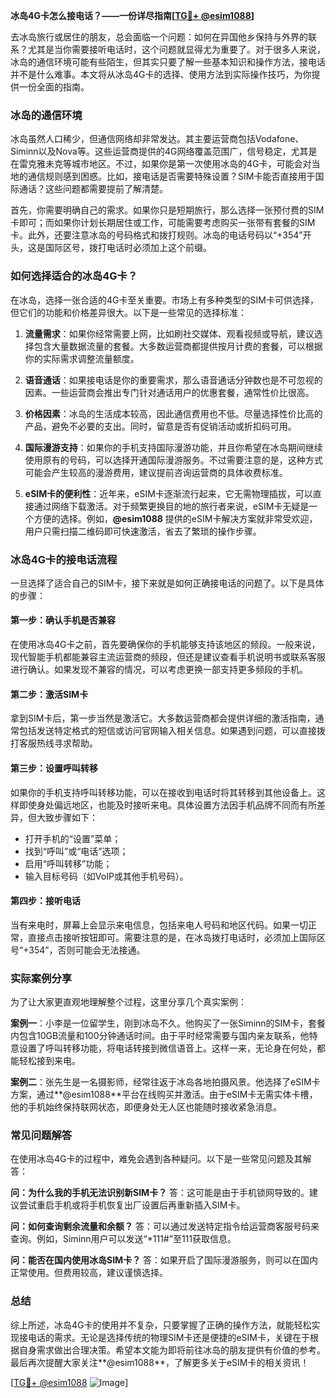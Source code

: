 **冰岛4G卡怎么接电话？——一份详尽指南[[TG💪+ @esim1088](https://t.me/s/esim1088)]**

去冰岛旅行或居住的朋友，总会面临一个问题：如何在异国他乡保持与外界的联系？尤其是当你需要接听电话时，这个问题就显得尤为重要了。对于很多人来说，冰岛的通信环境可能有些陌生，但其实只要了解一些基本知识和操作方法，接电话并不是什么难事。本文将从冰岛4G卡的选择、使用方法到实际操作技巧，为你提供一份全面的指南。

### 冰岛的通信环境

冰岛虽然人口稀少，但通信网络却非常发达。其主要运营商包括Vodafone、Siminn以及Nova等。这些运营商提供的4G网络覆盖范围广，信号稳定，尤其是在雷克雅未克等城市地区。不过，如果你是第一次使用冰岛的4G卡，可能会对当地的通信规则感到困惑。比如，接电话是否需要特殊设置？SIM卡能否直接用于国际通话？这些问题都需要提前了解清楚。

首先，你需要明确自己的需求。如果你只是短期旅行，那么选择一张预付费的SIM卡即可；而如果你计划长期居住或工作，可能需要考虑购买一张带有套餐的SIM卡。此外，还要注意冰岛的号码格式和拨打规则。冰岛的电话号码以“+354”开头，这是国际区号，拨打电话时必须加上这个前缀。

### 如何选择适合的冰岛4G卡？

在冰岛，选择一张合适的4G卡至关重要。市场上有多种类型的SIM卡可供选择，但它们的功能和价格差异很大。以下是一些常见的选择标准：

1. **流量需求**：如果你经常需要上网，比如刷社交媒体、观看视频或导航，建议选择包含大量数据流量的套餐。大多数运营商都提供按月计费的套餐，可以根据你的实际需求调整流量额度。
   
2. **语音通话**：如果接电话是你的重要需求，那么语音通话分钟数也是不可忽视的因素。一些运营商会推出专门针对通话用户的优惠套餐，通常性价比很高。

3. **价格因素**：冰岛的生活成本较高，因此通信费用也不低。尽量选择性价比高的产品，避免不必要的支出。同时，留意是否有促销活动或折扣码可用。

4. **国际漫游支持**：如果你的手机支持国际漫游功能，并且你希望在冰岛期间继续使用原有的号码，可以选择开通国际漫游服务。不过需要注意的是，这种方式可能会产生较高的漫游费用，建议提前咨询运营商的具体收费标准。

5. **eSIM卡的便利性**：近年来，eSIM卡逐渐流行起来，它无需物理插拔，可以直接通过网络下载激活。对于频繁更换目的地的旅行者来说，eSIM卡无疑是一个方便的选择。例如，**@esim1088** 提供的eSIM卡解决方案就非常受欢迎，用户只需扫描二维码即可快速激活，省去了繁琐的操作步骤。

### 冰岛4G卡的接电话流程

一旦选择了适合自己的SIM卡，接下来就是如何正确接电话的问题了。以下是具体的步骤：

#### 第一步：确认手机是否兼容

在使用冰岛4G卡之前，首先要确保你的手机能够支持该地区的频段。一般来说，现代智能手机都能兼容主流运营商的频段，但还是建议查看手机说明书或联系客服进行确认。如果发现不兼容的情况，可以考虑更换一部支持更多频段的手机。

#### 第二步：激活SIM卡

拿到SIM卡后，第一步当然是激活它。大多数运营商都会提供详细的激活指南，通常包括发送特定格式的短信或访问官网输入相关信息。如果遇到问题，可以直接拨打客服热线寻求帮助。

#### 第三步：设置呼叫转移

如果你的手机支持呼叫转移功能，可以在接收到电话时将其转移到其他设备上。这样即使身处偏远地区，也能及时接听来电。具体设置方法因手机品牌不同而有所差异，但大致步骤如下：
- 打开手机的“设置”菜单；
- 找到“呼叫”或“电话”选项；
- 启用“呼叫转移”功能；
- 输入目标号码（如VoIP或其他手机号码）。

#### 第四步：接听电话

当有来电时，屏幕上会显示来电信息，包括来电人号码和地区代码。如果一切正常，直接点击接听按钮即可。需要注意的是，在冰岛拨打电话时，必须加上国际区号“+354”，否则可能会无法接通。

### 实际案例分享

为了让大家更直观地理解整个过程，这里分享几个真实案例：

**案例一**：小李是一位留学生，刚到冰岛不久。他购买了一张Siminn的SIM卡，套餐内包含10GB流量和100分钟通话时间。由于平时经常需要与国内亲友联系，他特意设置了呼叫转移功能，将电话转接到微信语音上。这样一来，无论身在何处，都能轻松接到来电。

**案例二**：张先生是一名摄影师，经常往返于冰岛各地拍摄风景。他选择了eSIM卡方案，通过**@esim1088**平台在线购买并激活。由于eSIM卡无需实体卡槽，他的手机始终保持联网状态，即便身处无人区也能随时接收紧急消息。

### 常见问题解答

在使用冰岛4G卡的过程中，难免会遇到各种疑问。以下是一些常见问题及其解答：

**问：为什么我的手机无法识别新SIM卡？**
答：这可能是由于手机锁网导致的。建议尝试重启手机或将手机恢复出厂设置后再重新插入SIM卡。

**问：如何查询剩余流量和余额？**
答：可以通过发送特定指令给运营商客服号码来查询。例如，Siminn用户可以发送“*111#”至111获取信息。

**问：能否在国内使用冰岛SIM卡？**
答：如果开启了国际漫游服务，则可以在国内正常使用。但费用较高，建议谨慎选择。

### 总结

综上所述，冰岛4G卡的使用并不复杂，只要掌握了正确的操作方法，就能轻松实现接电话的需求。无论是选择传统的物理SIM卡还是便捷的eSIM卡，关键在于根据自身需求做出合理决策。希望本文能为即将前往冰岛的朋友提供有价值的参考。最后再次提醒大家关注**@esim1088**，了解更多关于eSIM卡的相关资讯！

[[TG💪+ @esim1088](https://t.me/s/esim1088) ![Image](https://i.postimg.cc/4NQfJmqS/Snipaste-2025-05-13-00-14-12.png)]